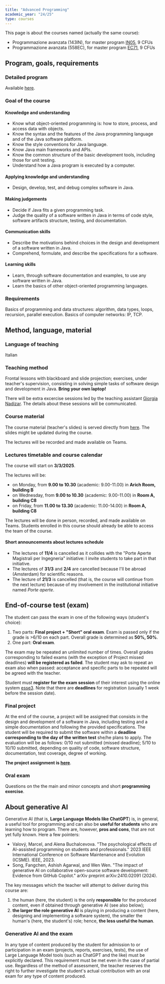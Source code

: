 ```yaml
---
title: "Advanced Programming"
academic_year: "24/25"
type: courses
---
```


This page is about the courses named (actually the same course):
- Programmazione avanzata (143IN), for master program [IN05](https://lauree.units.it/it/0320106200800001), 9 CFUs
- Programmazione avanzata (558EC), for master program [EC71](https://lauree.units.it/it/0320107308400001), 9 CFUs

## Program, goals, requirements

### Detailed program
Available [here](https://units.coursecatalogue.cineca.it/insegnamenti/2024/118852/2016/6/10424?coorte=2022&schemaid=12577).

### Goal of the course

#### Knowledge and understanding
- Know what object-oriented programming is: how to store, process, and access data with objects.
- Know the syntax and the features of the Java programming language and of the Java software platform.
- Know the style conventions for Java language.
- Know Java main frameworks and APIs.
- Know the common structure of the basic development tools, including those for unit testing.
- Understand how a Java program is executed by a computer.

#### Applying knowledge and understanding
- Design, develop, test, and debug complex software in Java.

#### Making judgements
- Decide if Java fits a given programming task.
- Judge the quality of a software written in Java in terms of code style, software artifacts structure, testing, and documentation.

#### Communication skills
- Describe the motivations behind choices in the design and development of a software written in Java.
- Comprehend, formulate, and describe the specifications for a software.

#### Learning skills
- Learn, through software documentation and examples, to use any software written in Java.
- Learn the basics of other object-oriented programming languages.

### Requirements
Basics of programming and data structures: algorithm, data types, loops, recursion, parallel execution.
Basics of computer networks: IP, TCP.

## Method, language, material

### Language of teaching
Italian

### Teaching method
Frontal lessons with blackboard and slide projection; exercises, under teacher's supervision, consisting in solving simple tasks of software design and development in Java.
**Bring your own laptop!**

There will be extra excercise sessions led by the teaching assistant [Giorgia Nadizar](https://giorgia-nadizar.github.io/).
The details about these sessions will be communicated.

### Course material
The course material (teacher's slides) is served directly from [here](https://medvet.inginf.units.it/slides/advanced-programming-2425).
The slides might be updated during the course.

The lectures will be recorded and made available on Teams.

### Lectures timetable and course calendar
The course will start on **3/3/2025**.

The lectures will be:
- on Monday, from **9.00 to 10.30** (academic: 9.00-11.00) in **Arich Room, building B**
- on Wednesday, from **9.00 to 10.30** (academic: 9.00-11.00) in **Room A, building C8**
- on Friday, from **11.00 to 13.30** (academic: 11.00-14.00) in **Room A, building C8**

The lectures will be done in person, recorded, and made available on Teams.
Students enrolled in this course should already be able to access the team of the course.

#### Short announcements about lectures schedule

- The lectures of **11/4** is cancelled as it collides with the "Porte Aperte Magistrali per Ingegneria" initiative: I invite students to take part in that initiative.
- The lectures of **31/3** and **2/4** are cancelled because I'll be abroad (Amsterdam) for scientific reasons.
- The lecture of **21/3** is cancelled (that is, the course will continue from the next lecture) because of my involvement in the institutional initiative named *Porte aperte*.

## End-of-course test (exam)
The student can pass the exam in one of the following ways (student's choice):
1. Two parts: **Final project + "Short" oral exam**.
Exam is passed only if the grade is >6/10 on each part. Overall grade is determined as **50%, 50%**.
2. One part: **Oral exam**.

The exam may be repeated an unlimited number of times.
Overall grades corresponding to failed exams (with the exception of Project missed deadlines) **will be registered as failed**.
The student may ask to repeat an exam also when passed: acceptance and specific parts to be repeated will be agreed with the teacher.

Student must **register for the exam session** of their interest using the online system [esse3](https://esse3.units.it/).
Note that there are **deadlines** for registration (usually 1 week before the session date).

### Final project
At the end of the course, a project will be assigned that consists in the design and development of a software in Java, including testing and a simple documentation and following the provided specifications.
The student will be required to submit the software within a **deadline corresponding to the day of the written test** she/he plans to apply.
The evaluation will be as follows: 0/10 not submitted (missed deadline); 5/10 to 10/10 submitted, depending on quality of code, software structure, documentation, test coverage, degree of working.

**The project assignment is [here](project/)**.

### Oral exam
Questions on the the main and minor concepts and short **programming exercise**.

## About generative AI

Generative AI (that is, **Large Language Models like ChatGPT**) is, in general, a useful tool for programming and can also be **useful for students** who are learning how to program.
There are, however, **pros and cons**, that are not yet fully known.
Here a few pointers:
- Valový, Marcel, and Alena Buchalcevova. "The psychological effects of AI-assisted programming on students and professionals." 2023 IEEE International Conference on Software Maintenance and Evolution (ICSME). IEEE, 2023.
- Song, Fangchen, Ashish Agarwal, and Wen Wen. "The impact of generative AI on collaborative open-source software development: Evidence from GitHub Copilot." arXiv preprint arXiv:2410.02091 (2024).

The key messages which the teacher will attempt to deliver during this course are:
1. the human (here, the student) is the only **responsible** for the produced content, even if obtained through generative AI (see also below);
2. **the larger the role generative AI** is playing in producing a content (here, designing and implementing a software system), the smaller the human's (here, the student's) role; hence, **the less useful the human**.

### Generative AI and the exam

In any type of content produced by the student for admission to or participation in an exam (projects, reports, exercises, tests), the use of Large Language Model tools (such as ChatGPT and the like) must be explicitly declared.
This requirement must be met even in the case of partial use.
Regardless of the method of assessment, the teacher reserves the right to further investigate the student's actual contribution with an oral exam for any type of content produced.
